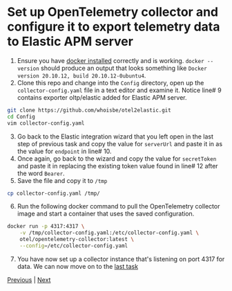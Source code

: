 # Set up OpenTelemetry collector and configure it to export telemetry data to Elastic APM server

  1. Ensure you have [docker installed](https://docs.docker.com/desktop/#download-and-install) correctly and is working. `docker --version` should produce an output that looks something like `Docker version 20.10.12, build 20.10.12-0ubuntu4`.
  2. Clone this repo and change into the `Config` directory, open up the `collector-config.yaml` file in a text editor and examine it. Notice line# 9 contains exporter oltp/elastic added for Elastic APM server.
```bash
git clone https://github.com/whoisbe/otel2elastic.git
cd Config
vim collector-config.yaml
```
  3. Go back to the Elastic integration wizard that you left open in the last step of previous task and copy the value for `serverUrl` and paste it in as the value for `endpoint` in line# 10.
  4. Once again, go back to the wizard and copy the value for `secretToken` and paste it in replacing the existing token value found in line# 12 after the word `Bearer`.
  5. Save the file and copy it to `/tmp`

```bash
cp collector-config.yaml /tmp/
```
  6. Run the following docker command to pull the OpenTelemetry collector image and start a container that uses the saved configuration.

```bash
docker run -p 4317:4317 \
    -v /tmp/collector-config.yaml:/etc/collector-config.yaml \
    otel/opentelemetry-collector:latest \
    --config=/etc/collector-config.yaml
```
 7. You have now set up a collector instance that's listening on port 4317 for data. We can now move on to the [last task](instrument.md)

[Previous](deploy.md) \| [Next](instrument.md)